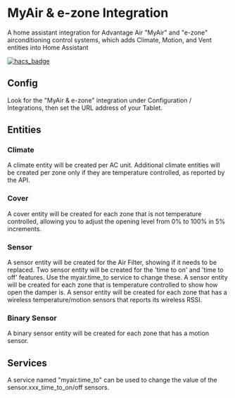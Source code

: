 # MyAir & e-zone Integration

A home assistant integration for Advantage Air "MyAir" and "e-zone" airconditioning control systems, which adds Climate, Motion, and Vent entities into Home Assistant

[![hacs_badge](https://img.shields.io/badge/HACS-Default-orange.svg?style=for-the-badge)](https://github.com/custom-components/hacs)

## Config

Look for the "MyAir & e-zone" integration under Configuration / Integrations, then set the URL address of your Tablet.

## Entities

### Climate
A climate entity will be created per AC unit. Additional climate entities will be created per zone only if they are temperature controlled, as reported by the API.

### Cover
A cover entity will be created for each zone that is not temperature controlled, allowing you to adjust the opening level from 0% to 100% in 5% increments.

### Sensor
A sensor entity will be created for the Air Filter, showing if it needs to be replaced.
Two sensor entity will be created for the 'time to on' and 'time to off' features. Use the myair.time_to service to change these.
A sensor entity will be created for each zone that is temperature controlled to show how open the damper is.
A sensor entity will be created for each zone that has a wireless temperature/motion sensors that reports its wireless RSSI.

### Binary Sensor
A binary sensor entity will be created for each zone that has a motion sensor.

## Services
A service named "myair.time_to" can be used to change the value of the sensor.xxx_time_to_on/off sensors.